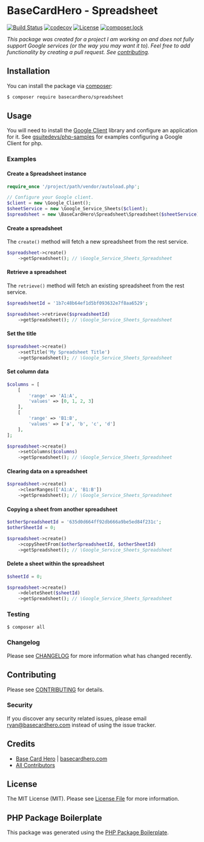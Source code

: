 # BaseCardHero - Spreadsheet

[![Build Status](https://img.shields.io/travis/basecardhero/spreadsheet/master.svg)](https://travis-ci.org/basecardhero/spreadsheet)
[![codecov](https://codecov.io/gh/basecardhero/spreadsheet/branch/master/graph/badge.svg)](https://codecov.io/gh/basecardhero/spreadsheet)
[![License](https://poser.pugx.org/basecardhero/spreadsheet/license?c=0)](https://packagist.org/packages/basecardhero/spreadsheet)
[![composer.lock](https://poser.pugx.org/basecardhero/spreadsheet/composerlock)](https://packagist.org/packages/basecardhero/spreadsheet)

_This package was created for a project I am working on and does not fully support Google services (or the way you may want it to). Feel free to add functionality by creating a pull request. See [contributing](CONTRIBUTING.md)._

## Installation

You can install the package via [composer](https://getcomposer.org/):

``` bash
$ composer require basecardhero/spreadsheet
```

## Usage

You will need to install the [Google Client](https://github.com/googleapis/google-api-php-client) library and configure an application for it. See [gsuitedevs/php-samples](https://github.com/gsuitedevs/php-samples) for examples configuring a Google Client for php.

### Examples

#### Create a Spreadsheet instance

``` php
require_once '/project/path/vendor/autoload.php';

// Configure your Google client.
$client = new \Google_Client();
$sheetService = new \Google_Service_Sheets($client);
$spreadsheet = new \BaseCardHero\Spreadsheet\Spreadsheet($sheetService);
```

#### Create a spreadsheet

The `create()` method will fetch a new spreadsheet from the rest service.

``` php
$spreadsheet->create()
    ->getSpreadsheet(); // \Google_Service_Sheets_Spreadsheet
```

#### Retrieve a spreadsheet

The `retrieve()` method will fetch an existing spreadsheet from the rest service.

``` php
$spreadsheetId = '1b7c48b64ef1d5bf093632e7f8aa6529';

$spreadsheet->retrieve($spreadsheetId)
    ->getSpreadsheet(); // \Google_Service_Sheets_Spreadsheet
```

#### Set the title

``` php
$spreadsheet->create()
    ->setTitle('My Spreadsheet Title')
    ->getSpreadsheet(); // \Google_Service_Sheets_Spreadsheet
```

#### Set column data

``` php
$columns = [
    [
        'range' => 'A1:A',
        'values' => [0, 1, 2, 3]
    ],
    [
        'range' => 'B1:B',
        'values' => ['a', 'b', 'c', 'd']
    ],
];

$spreadsheet->create()
    ->setColumns($columns)
    ->getSpreadsheet(); // \Google_Service_Sheets_Spreadsheet
```

#### Clearing data on a spreadsheet

``` php
$spreadsheet->create()
    ->clearRanges(['A1:A', 'B1:B'])
    ->getSpreadsheet(); // \Google_Service_Sheets_Spreadsheet
```

#### Copying a sheet from another spreadsheet

``` php
$otherSpreadsheetId = '635d0d664ff92db666a9be5ed84f231c';
$otherSheetId = 0;

$spreadsheet->create()
    ->copySheetFrom($otherSpreadsheetId, $otherSheetId)
    ->getSpreadsheet(); // \Google_Service_Sheets_Spreadsheet
```

#### Delete a sheet within the spreadsheet

``` php
$sheetId = 0;

$spreadsheet->create()
    ->deleteSheet($sheetId)
    ->getSpreadsheet(); // \Google_Service_Sheets_Spreadsheet
```

### Testing

``` bash
$ composer all
```

### Changelog

Please see [CHANGELOG](CHANGELOG.md) for more information what has changed recently.

## Contributing

Please see [CONTRIBUTING](CONTRIBUTING.md) for details.

### Security

If you discover any security related issues, please email ryan@basecardhero.com instead of using the issue tracker.

## Credits

- [Base Card Hero](https://github.com/basecardhero) | [basecardhero.com](https://basecardhero.com/)
- [All Contributors](../../contributors)

## License

The MIT License (MIT). Please see [License File](LICENSE.md) for more information.

## PHP Package Boilerplate

This package was generated using the [PHP Package Boilerplate](https://laravelpackageboilerplate.com).
